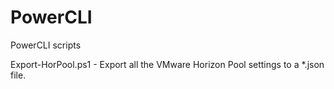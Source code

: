 # PowerCLI
PowerCLI scripts

Export-HorPool.ps1 - Export all the VMware Horizon Pool settings to a *.json file.